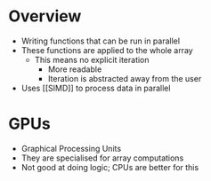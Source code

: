 # Overview
- Writing functions that can be run in parallel
- These functions are applied to the whole array
	- This means no explicit iteration
		- More readable
		- Iteration is abstracted away from the user
- Uses [[SIMD]] to process data in parallel

# GPUs
- Graphical Processing Units
- They are specialised for array computations
- Not good at doing logic; CPUs are better for this
